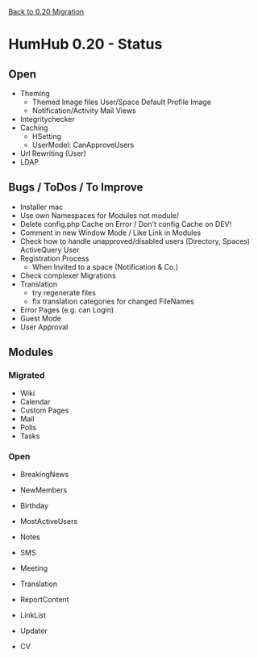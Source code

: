 [Back to 0.20 Migration](dev-migrate-0.20.md)

# HumHub 0.20 - Status

## Open 

- Theming
	- Themed Image files User/Space Default Profile Image
	- Notification/Activity Mail Views
- Integritychecker
- Caching
	- HSetting
	- UserModel: CanApproveUsers
- Url Rewriting (User)
- LDAP 

## Bugs / ToDos / To Improve

- Installer mac
- Use own Namespaces for Modules not module/
- Delete config.php Cache on Error / Don't config Cache on DEV!
- Comment in new Window Mode / Like Link in Modules
- Check how to handle unapproved/disabled users (Directory, Spaces)
	ActiveQuery User
- Registration Process
	- When Invited to a space (Notification & Co.)
- Check complexer Migrations
- Translation
	- try regenerate files
	- fix translation categories for changed FileNames
- Error Pages (e.g. can Login)
- Guest Mode
- User Approval

## Modules

### Migrated

- Wiki
- Calendar
- Custom Pages
- Mail
- Polls
- Tasks

### Open

- BreakingNews
- NewMembers
- Birthday
- MostActiveUsers
- Notes
- SMS

- Meeting
- Translation
- ReportContent
- LinkList
- Updater
- CV